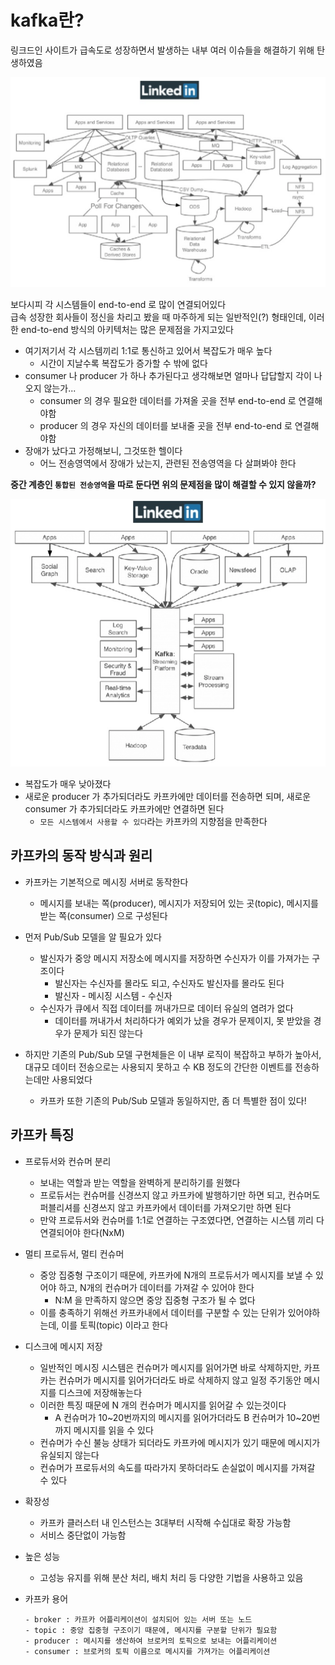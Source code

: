 # kafka란?
링크드인 사이트가 급속도로 성장하면서 발생하는 내부 여러 이슈들을 해결하기 위해 탄생하였음

![카프카가 도입되기 전 링크드인](img/before_kafka.png)

보다시피 각 시스템들이 end-to-end 로 많이 연결되어있다  
급속 성장한 회사들이 정신을 차리고 봤을 때 마주하게 되는 일반적인(?) 형태인데, 이러한 end-to-end 방식의 아키텍처는 많은 문제점을 가지고있다
- 여기저기서 각 시스템끼리 1:1로 통신하고 있어서 복잡도가 매우 높다
	- 시간이 지날수록 복잡도가 증가할 수 밖에 없다
- consumer 나 producer 가 하나 추가된다고 생각해보면 얼마나 답답할지 각이 나오지 않는가...
	- consumer 의 경우 필요한 데이터를 가져올 곳을 전부 end-to-end 로 연결해야함
	- producer 의 경우 자신의 데이터를 보내줄 곳을 전부 end-to-end 로 연결해야함
- 장애가 났다고 가정해보니, 그것또한 헬이다
	- 어느 전송영역에서 장애가 났는지, 관련된 전송영역을 다 살펴봐야 한다

**중간 계층인 `통합된 전송영역`을 따로 둔다면 위의 문제점을 많이 해결할 수 있지 않을까?**  

![카프카가 도입된 후 링크드인](img/after_kafka.png)
- 복잡도가 매우 낮아졌다
- 새로운 producer 가 추가되더라도 카프카에만 데이터를 전송하면 되며, 새로운 consumer 가 추가되더라도 카프카에만 연결하면 된다
	- `모든 시스템에서 사용할 수 있다`라는 카프카의 지향점을 만족한다

## 카프카의 동작 방식과 원리
- 카프카는 기본적으로 메시징 서버로 동작한다
	- 메시지를 보내는 쪽(producer), 메시지가 저장되어 있는 곳(topic), 메시지를 받는 쪽(consumer) 으로 구성된다
- 먼저 Pub/Sub 모델을 알 필요가 있다
	- 발신자가 중앙 메시지 저장소에 메시지를 저장하면 수신자가 이를 가져가는 구조이다
		- 발신자는 수신자를 몰라도 되고, 수신자도 발신자를 몰라도 된다
		- 발신자 - 메시징 시스템 - 수신자
	- 수신자가 큐에서 직접 데이터를 꺼내가므로 데이터 유실의 염려가 없다
		- 데이터를 꺼내가서 처리하다가 예외가 났을 경우가 문제이지, 못 받았을 경우가 문제가 되진 않는다

- 하지만 기존의 Pub/Sub 모델 구현체들은 이 내부 로직이 복잡하고 부하가 높아서, 대규모 데이터 전송으로는 사용되지 못하고 수 KB 정도의 간단한 이벤트를 전송하는데만 사용되었다
	- 카프카 또한 기존의 Pub/Sub 모델과 동일하지만, 좀 더 특별한 점이 있다!

## 카프카 특징
- 프로듀서와 컨슈머 분리
	- 보내는 역할과 받는 역할을 완벽하게 분리하기를 원했다
	- 프로듀서는 컨슈머를 신경쓰지 않고 카프카에 발행하기만 하면 되고, 컨슈머도 퍼블리셔를 신경쓰지 않고 카프카에서 데이터를 가져오기만 하면 된다
	- 만약 프로듀서와 컨슈머를 1:1로 연결하는 구조였다면, 연결하는 시스템 끼리 다 연결되어야 한다(NxM)
- 멀티 프로듀서, 멀티 컨슈머
	- 중앙 집중형 구조이기 때문에, 카프카에 N개의 프로듀서가 메시지를 보낼 수 있어야 하고, N개의 컨슈머가 데이터를 가져갈 수 있어야 한다
		- N:M 을 만족하지 않으면 중앙 집중형 구조가 될 수 없다
	- 이를 충족하기 위해선 카프카내에서 데이터를 구분할 수 있는 단위가 있어야하는데, 이를 토픽(topic) 이라고 한다
- 디스크에 메시지 저장
	- 일반적인 메시징 시스템은 컨슈머가 메시지를 읽어가면 바로 삭제하지만, 카프카는 컨슈머가 메시지를 읽어가더라도 바로 삭제하지 않고 일정 주기동안 메시지를 디스크에 저장해놓는다
	- 이러한 특징 때문에 N 개의 컨슈머가 메시지를 읽어갈 수 있는것이다
		- A 컨슈머가 10~20번까지의 메시지를 읽어가더라도 B 컨슈머가 10~20번까지 메시지를 읽을 수 있다
	- 컨슈머가 수신 불능 상태가 되더라도 카프카에 메시지가 있기 때문에 메시지가 유실되지 않는다
	- 컨슈머가 프로듀서의 속도를 따라가지 못하더라도 손실없이 메시지를 가져갈 수 있다
- 확장성
	- 카프카 클러스터 내 인스턴스는 3대부터 시작해 수십대로 확장 가능함
	- 서비스 중단없이 가능함
- 높은 성능
	- 고성능 유지를 위해 분산 처리, 배치 처리 등 다양한 기법을 사용하고 있음

- 카프카 용어
	```
	- broker : 카프카 어플리케이션이 설치되어 있는 서버 또는 노드
	- topic : 중앙 집중형 구조이기 때문에, 메시지를 구분할 단위가 필요함
	- producer : 메시지를 생산하여 브로커의 토픽으로 보내는 어플리케이션
	- consumer : 브로커의 토픽 이름으로 메시지를 가져가는 어플리케이션
	```
